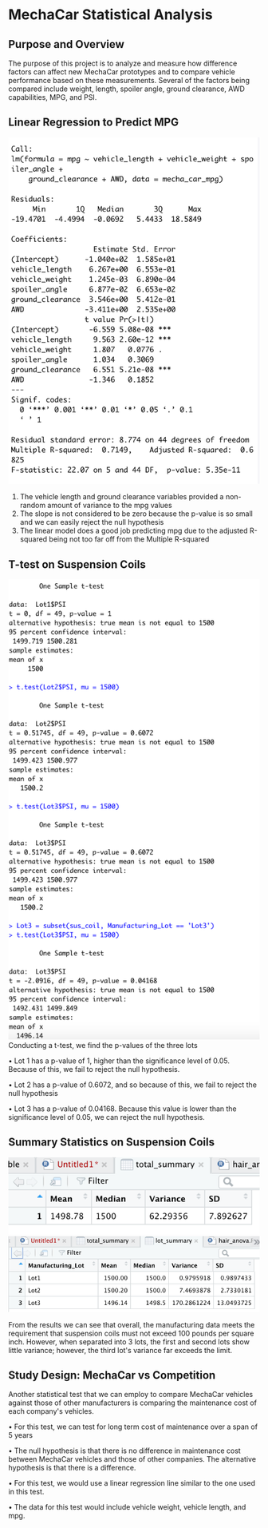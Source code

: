 # MechaCar Statistical Analysis

## Purpose and Overview
The purpose of this project is to analyze and measure how difference factors can affect new MechaCar prototypes and to compare vehicle performance based on these measurements. Several of the factors being compared include weight, length, spoiler angle, ground clearance, AWD capabilities, MPG, and PSI.

## Linear Regression to Predict MPG

![](linear_regression.png)
1. The vehicle length and ground clearance variables provided a non-random amount of variance to the mpg values
2. The slope is not considered to be zero because the p-value is so small and we can easily reject the null hypothesis
3. The linear model does a good job predicting mpg due to the adjusted R-squared being not too far off from the Multiple R-squared

## T-test on Suspension Coils

![](t_test.png)
Conducting a t-test, we find the p-values of the three lots

• Lot 1 has a p-value of 1, higher than the significance level of 0.05. Because of this, we fail to reject the null hypothesis.

• Lot 2 has a p-value of 0.6072, and so because of this, we fail to reject the null hypothesis

• Lot 3 has a p-value of 0.04168. Because this value is lower than the significance level of 0.05, we can reject the null hypothesis.

## Summary Statistics on Suspension Coils
![](total_summary.png)
![](lot_summary.png)

From the results we can see that overall, the manufacturing data meets the requirement that suspension coils must not exceed 100 pounds per square inch. However, when separated into 3 lots, the first and second lots show little variance; however, the third lot's variance far exceeds the limit.

## Study Design: MechaCar vs Competition

Another statistical test that we can employ to compare MechaCar vehicles against those of other manufacturers is comparing the maintenance cost of each company's vehicles.

• For this test, we can test for long term cost of maintenance over a span of 5 years

• The null hypothesis is that there is no difference in maintenance cost between MechaCar vehicles and those of other companies. The alternative hypothesis is that there is a difference.

• For this test, we would use a linear regression line similar to the one used in this test.

• The data for this test would include vehicle weight, vehicle length, and mpg.
